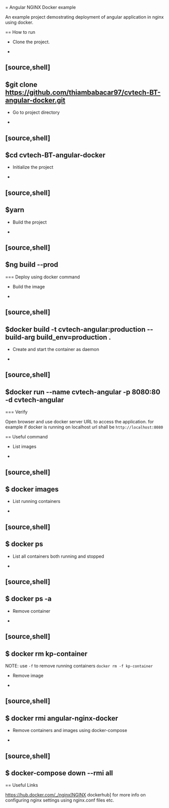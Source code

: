 = Angular NGINX Docker example

An example project demostrating deployment of angular application in nginx using docker.

== How to run

* Clone the project.
+
[source,shell]
----
$git clone https://github.com/thiambabacar97/cvtech-BT-angular-docker.git
----

* Go to project directory
+
[source,shell]
----
$cd cvtech-BT-angular-docker
----

* Initialize the project
+
[source,shell]
----
$yarn
----

* Build the project
+
[source,shell]
----
$ng build --prod
----

=== Deploy using docker command

* Build the image
+
[source,shell]
----
$docker build -t cvtech-angular:production --build-arg build_env=production .
----

* Create and start the container as daemon
+
[source,shell]
----
$docker run --name cvtech-angular -p 8080:80 -d cvtech-angular
----

=== Verify

Open browser and use docker server URL to access the application. for example if docker is running on localhost url shall be `http://localhost:8080`

== Useful command

* List images
+
[source,shell]
----
$ docker images
----

* List running containers
+
[source,shell]
----
$ docker ps
----

* List all containers both running and stopped
+
[source,shell]
----
$ docker ps -a
----

* Remove container
+
[source,shell]
----
$ docker rm kp-container
----
NOTE: use `-f` to remove running containers `docker rm -f kp-container`

* Remove image
+
[source,shell]
----
$ docker rmi angular-nginx-docker
----

* Remove containers and images using docker-compose
+
[source,shell]
----
$ docker-compose down --rmi all
----

== Useful Links

https://hub.docker.com/_/nginx[NGINX dockerhub] for more info on configuring nginx settings using nginx.conf files etc.
